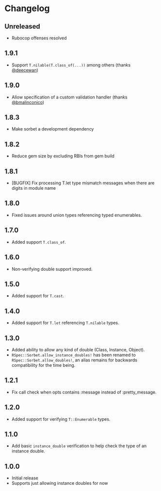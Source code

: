 # Changelog

## Unreleased

- Rubocop offenses resolved

## 1.9.1

- Support `T.nilable(T.class_of(...))` among others (thanks [@deecewan](https://github.com/deecewan))

## 1.9.0

- Allow specification of a custom validation handler (thanks [@bmalinconico](https://github.com/bmalinconico))

## 1.8.3

- Make sorbet a development dependency

## 1.8.2

- Reduce gem size by excluding RBIs from gem build

## 1.8.1

- [BUGFIX] Fix processing T.let type mismatch messages when there are digits in module name

## 1.8.0

- Fixed issues around union types referencing typed enumerables.

## 1.7.0

- Added support `T.class_of`.

## 1.6.0

- Non-verifying double support improved.

## 1.5.0

- Added support for `T.cast`.

## 1.4.0

- Added support for `T.let` referencing `T.nilable` types.

## 1.3.0

- Added ability to allow any kind of double (Class, Instance, Object).
- `RSpec::Sorbet.allow_instance_doubles!` has been renamed to `RSpec::Sorbet.allow_doubles!`, an alias remains for backwards compatibility for the time being.

## 1.2.1

- Fix call check when opts contains :message instead of :pretty_message.

## 1.2.0

- Added support for verifying `T::Enumerable` types.

## 1.1.0

- Add basic `instance_double` verification to help check the type of an instance double.

## 1.0.0

- Initial release
- Supports just allowing instance doubles for now
